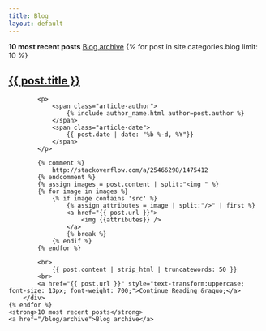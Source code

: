 ```yaml
---
title: Blog
layout: default
---
```


<div class="container">
    <strong>10 most recent posts</strong>
    <a href="/blog/archive">Blog archive</a>
    {% for post in site.categories.blog limit: 10 %}
        <div class="row">
            <h2>
                <a href="{{ post.url }}">
                    {{ post.title }}
                </a>
            </h2>
            
            <p>
                <span class="article-author">
                    {% include author_name.html author=post.author %}
                </span>
                <span class="article-date">
                    {{ post.date | date: "%b %-d, %Y"}}
                </span>
            </p>

            {% comment %}
                http://stackoverflow.com/a/25466298/1475412
            {% endcomment %}
            {% assign images = post.content | split:"<img " %}
            {% for image in images %}
                {% if image contains 'src' %}
                    {% assign attributes = image | split:"/>" | first %}
                    <a href="{{ post.url }}">
                        <img {{attributes}} />
                    </a>
                    {% break %}
                {% endif %}
            {% endfor %}
            
            <br>
                {{ post.content | strip_html | truncatewords: 50 }}
            <br>
            <a href="{{ post.url }}" style="text-transform:uppercase; font-size: 13px; font-weight: 700;">Continue Reading &raquo;</a>
        </div>
    {% endfor %}
    <strong>10 most recent posts</strong>
    <a href="/blog/archive">Blog archive</a>
</div>
